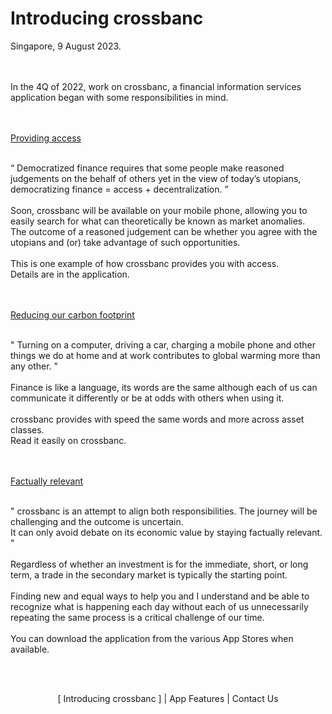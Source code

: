 # Introducing crossbanc
Singapore, 9 August 2023.
<br />
<br />
<br />
<p>
In the 4Q of 2022, work on crossbanc, a financial information services application began with some responsibilities in mind.
</p>
<br /><br />
<ins>Providing access</ins>
<br /><br />
<p>
“ Democratized finance requires that some people make reasoned judgements on the behalf of others yet in the view of today’s utopians, democratizing finance = access + decentralization. ”
<br />
<br />
Soon, crossbanc will be available on your mobile phone, allowing you to easily search for what can theoretically be known as market anomalies. 
<br />
The outcome of a reasoned judgement can be whether you agree with the utopians and (or) take advantage of such opportunities. 
<br />
<br />
This is one example of how crossbanc provides you with access. 
<br />
Details are in the application.
</p>
<br />
<br />
<ins>Reducing our carbon footprint</ins>
<br />
<br />
<p>
" Turning on a computer, driving a car, charging a mobile phone and other things we do at home and at work contributes to global warming more than any other. " 
<br />
<br />
Finance is like a language, its words are the same although each of us can communicate it differently or be at odds with others when using it. 
<br />
<br />
crossbanc provides with speed the same words and more across asset classes. 
<br />
Read it easily on crossbanc.
</p>
<br />
<br />
<ins>Factually relevant</ins>
<br />
<br />
<p>
" crossbanc is an attempt to align both responsibilities. The journey will be challenging and the outcome is uncertain. 
</br>
It can only avoid debate on its economic value by staying factually relevant. "
<br />
<br />
Regardless of whether an investment is for the immediate, short, or long term, a trade in the secondary market is typically the starting point.
<br />
<br />
Finding new and equal ways to help you and I understand and be able to recognize what is happening each day without each of us unnecessarily repeating the same process is a critical challenge of our time.
<br />
<br />
You can download the application from the various App Stores when available.
</p>
<br />
<br />
<p align="center">[ Introducing crossbanc ] | App Features | Contact Us </p> 
